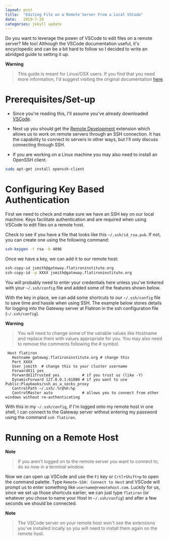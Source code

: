 ```yaml
---
layout: post
title:  "Editing File on a Remote Server From a Local VSCode"
date:   2019-7-28
categories: jekyll update
---
```


Do you want to leverage the power of VSCode to edit files on a remote server? Me too! Although the VSCode documentation useful, it's encyclopedic and can be a bit hard to follow so I decided to write an abridged guide to setting it up. 

**Warning**
> This guide is meant for Linux/OSX users.
> If you find that you need more information, I'd suggest visiting the original documentation [here](https://code.visualstudio.com/docs/remote/remote-overview).


# Prerequisites/Set-up
* Since you're reading this, I'll assume you've already downloaded [VSCode](https://code.visualstudio.com/Download).

* Next up you should get the [Remote Development](https://marketplace.visualstudio.com/items?itemName=ms-vscode-remote.vscode-remote-extensionpack) extension which allows us to work on remote servers through an SSH connection. It has the capability to connect to servers in other ways, but I'll only discuss connecting through SSH.

* If you are working on a Linux machine you may also need to install an OpenSSH client.
   
```bash
sudo apt-get install openssh-client
```

# Configuring Key Based Authentication

First we need to check and make sure we have an SSH key on our local machine. Keys facilitate authentication and are required when using VSCode to edit files on a remote host.

Check to see if you have a file that looks like this `~/.ssh/id_rsa.pub`. If not, you can create one using the following command:

```bash
ssh-keygen -t rsa -b 4096
```

Once we have a key, we can add it to our remote host:

```bash
ssh-copy-id jsmith@gateway.flatironinstitute.org
ssh-copy-id -p XXXX jsmith@gateway.flatironinstitute.org
```

You will probably need to enter your credentials here unless you've tinkered with your `~/.ssh/config` file and added some of the features shown below.

With the key in place, we can add some shortcuts to our `~/.ssh/config` file to save time and hassle when using SSH. The example below stores details for logging into the Gateway server at Flatiron in the ssh configuration file (`~/.ssh/config`).

**Warning**
> You will need to change some of the variable values like Hostname and replace them with values appropriate for you. 
> You may also need to remove the comments following the # symbol.

```
 Host flatiron
   Hostname gateway.flatironinstitute.org # change this
   Port XXXX
   User jsmith  # change this to your cluster username
   ForwardX11 yes
   ForwardX11Trusted yes          # if you trust us (like -Y)
   DynamicForward 127.0.0.1:61080 # if you want to use Public:Playbooks/ssh_as_a_socks_proxy
   ControlPath ~/.ssh/.%r@%h:%p
   ControlMaster auto             # allows you to connect from other windows without re-authenticating
```
 
With this in my `~/.ssh/config`, if I'm logged onto my remote host in one shell, I can connect to the Gateway server without entering my password using the command `ssh flatiron`.

 # Running on a Remote Host

**Note**
>If you aren't logged on to the remote server you want to connect to, do so now in a terminal window.

Now we can open up VSCode and use the `F1` key or `Crtl+Shift+p` to open the command palette. Type `Remote-SSH: Connect to Host` and VSCode will prompt us to enter something like `username@remotehost.com`. Luckily for us, since we set up those shortcuts earlier, we can just type `flatiron` (or whatever you chose to name your Host in `~/.ssh/config`) and after a few seconds we should be connected. 

**Note**
>The VSCode server on your remote host won't see the extensions you've installed locally so you will need to install them again on the remote host.